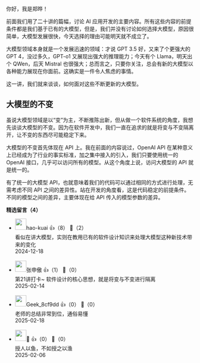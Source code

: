 你好，我是郑晔！

前面我们用了二十讲的篇幅，讨论 AI 应用开发的主要内容。所有这些内容的前提条件都是我们基于已有的大模型，但是，我们并没有讨论如何选择大模型，原因很简单，大模型发展很快，今天选择的理由可能明天就不成立了。

大模型领域本身就是一个发展迅速的领域：才说 GPT 3.5 好，又来了个更强大的 GPT 4，没过多久，GPT-o1 又展现出强大的推理能力；今天有个 Llama，明天出个 QWen，后天 Mistral 也很强大；总而言之，只要你关注，总会有新的大模型以各种能力展现在你面前。这确实是一件令人焦虑的事情。

这一讲，我们就来谈谈，如何面对这些不断更新的大模型。

## 大模型的不变

虽说大模型领域是以“变”为主，不断推陈出新，但从做一个软件系统的角度，我想先谈谈大模型的不变。因为在软件开发中，我们一直在追求的就是将变与不变隔离开，让不变的东西尽可能稳定下来。

大模型的不变首先体现在 API 上。我在前面的内容说过，OpenAI API 在某种意义上已经成为了行业的事实标准，加之集中接入的引入，我们只要使用统一的 OpenAI 接口，几乎可以访问所有的模型。从这个角度上说，访问大模型的 API 就是统一的。

有了统一的大模型 API，也就意味着我们的代码可以通过相同的方式进行处理，无需考虑不同 API 之间的差异性。站在开发的角度看，这是代码稳定的前提条件。不同的模型之间的差异，主要体现在给 API 传入的模型参数的差异。
<div><strong>精选留言（4）</strong></div><ul>
<li><img src="https://static001.geekbang.org/account/avatar/00/13/6a/22/527904b2.jpg" width="30px"><span>hao-kuai</span> 👍（8） 💬（2）<div>看似在讲大模型，实则在教用已有的软件设计知识来处理大模型这种新技术带来的变化
</div>2024-12-18</li><br/><li><img src="https://static001.geekbang.org/account/avatar/00/12/0a/a4/828a431f.jpg" width="30px"><span>张申傲</span> 👍（1） 💬（0）<div>第21讲打卡~ 软件设计的核心思想，就是将变与不变进行隔离</div>2025-02-14</li><br/><li><img src="https://thirdwx.qlogo.cn/mmopen/vi_32/PiajxSqBRaEKicUXKVXIQAmToH3CkpQGjjDHRGSh0RjBpUf82r9WibfrrJMHxZXcuNVgCy8icpI9Mo4He8umCspDDA/132" width="30px"><span>Geek_8cf9dd</span> 👍（0） 💬（0）<div>老师的总结非常到位，通俗易懂</div>2025-02-18</li><br/><li><img src="https://static001.geekbang.org/account/avatar/00/2d/e5/6b/17de4410.jpg" width="30px"><span>🤡</span> 👍（0） 💬（0）<div>授人以鱼，不如授之以渔</div>2025-02-06</li><br/>
</ul>
